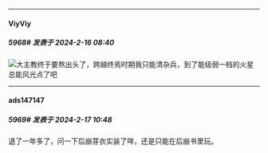 
*****

####  ViyViy  
##### 5968#       发表于 2024-2-16 08:40

<img src="https://static.saraba1st.com/image/smiley/face2017/067.png" referrerpolicy="no-referrer">大主教终于要熬出头了，跨越终焉时期我只能清杂兵，到了能级弱一档的火星总能风光点了吧


*****

####  ads147147  
##### 5969#       发表于 2024-2-17 10:48

退了一年多了，问一下后崩芽衣实装了咩，还是只能在后崩书里玩。

